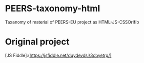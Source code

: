 # PEERS-taxonomy-html
Taxanomy of material of PEERS-EU project as HTML-JS-CSSOrifib

# Original project 
[JS Fiddle]:(https://jsfiddle.net/duydevdsi/3cbyetrp/]

[TinyURL]: (tinyurl.com/peers-taxo)

